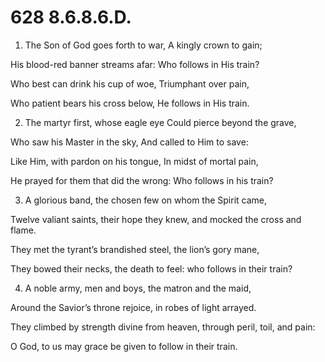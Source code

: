# 628 8.6.8.6.D.

1.  The Son of God goes forth to war, A kingly crown to gain;

His blood-red banner streams afar: Who follows in His train?

Who best can drink his cup of woe, Triumphant over pain,

Who patient bears his cross below, He follows in His train.

2.  The martyr first, whose eagle eye Could pierce beyond the grave,

Who saw his Master in the sky, And called to Him to save:

Like Him, with pardon on his tongue, In midst of mortal pain,

He prayed for them that did the wrong: Who follows in his train?

3.  A glorious band, the chosen few on whom the Spirit came,

Twelve valiant saints, their hope they knew, and mocked the cross and flame.

They met the tyrant’s brandished steel, the lion’s gory mane,

They bowed their necks, the death to feel: who follows in their train?

4.  A noble army, men and boys, the matron and the maid,

Around the Savior’s throne rejoice, in robes of light arrayed.

They climbed by strength divine from heaven, through peril, toil, and pain:

O God, to us may grace be given to follow in their train.

